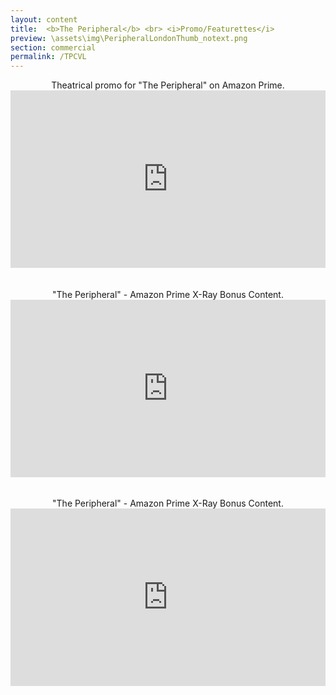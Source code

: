 ```yaml
---
layout: content
title:  <b>The Peripheral</b> <br> <i>Promo/Featurettes</i>
preview: \assets\img\PeripheralLondonThumb_notext.png
section: commercial
permalink: /TPCVL
---
```

<body><center>
Theatrical promo for "The Peripheral" on Amazon Prime.<br>
<div style="padding:56.25% 0 0 0;position:relative;"><iframe src="https://player.vimeo.com/video/797198307?h=6787a6b350&amp;playsinline=0&amp;badge=0&amp;autopause=0&amp;player_id=0&amp;app_id=58479" frameborder="0" allow="autoplay; fullscreen; picture-in-picture" allowfullscreen style="position:absolute;top:0;left:0;width:100%;height:100%;" title="London v Clanton Featurette | The Peripheral Season 1 | Prime Video"></iframe></div><script src="https://player.vimeo.com/api/player.js"></script>
<br>
<br>
"The Peripheral" - Amazon Prime X-Ray Bonus Content.<br>
<div style="padding:56.25% 0 0 0;position:relative;"><iframe src="https://player.vimeo.com/video/787792179?h=e78be3e893&amp;playsinline=0&amp;badge=0&amp;autopause=0&amp;player_id=0&amp;app_id=58479" frameborder="0" allow="autoplay; fullscreen; picture-in-picture" allowfullscreen style="position:absolute;top:0;left:0;width:100%;height:100%;" title="The Peripheral - Futures Near and Far - Amazon Prime X-Ray"></iframe></div><script src="https://player.vimeo.com/api/player.js"></script>
<br>
<br>
"The Peripheral" - Amazon Prime X-Ray Bonus Content.<br>
<div style="padding:56.25% 0 0 0;position:relative;"><iframe src="https://player.vimeo.com/video/794316031?h=b098ea64b1&amp;playsinline=0&amp;badge=0&amp;autopause=0&amp;player_id=0&amp;app_id=58479" frameborder="0" allow="autoplay; fullscreen; picture-in-picture" allowfullscreen style="position:absolute;top:0;left:0;width:100%;height:100%;" title="The Peripheral - Danger on the Horizon | Amazon Prime Video"></iframe></div><script src="https://player.vimeo.com/api/player.js"></script>
</center></body>